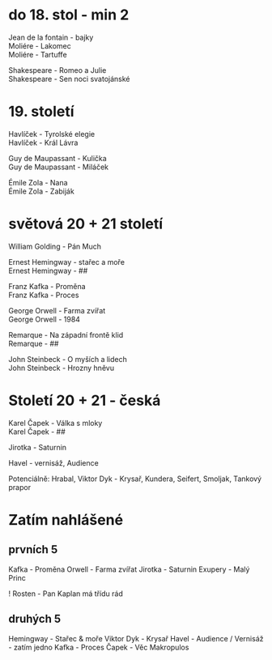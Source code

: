 # do 18. stol - min 2
Jean de la fontain - bajky  
Moliére - Lakomec  
Moliére - Tartuffe

Shakespeare - Romeo a Julie  
Shakespeare - Sen noci svatojánské  


# 19. století
Havlíček - Tyrolské elegie  
Havlíček - Král Lávra

Guy de Maupassant - Kulička  
Guy de Maupassant - Miláček

Émile Zola - Nana  
Émile Zola - Zabiják


# světová 20 + 21 století

William Golding - Pán Much

Ernest Hemingway - stařec a moře  
Ernest Hemingway - ##

Franz Kafka - Proměna  
Franz Kafka - Proces

George Orwell - Farma zvířat  
George Orwell - 1984

Remarque - Na západní frontě klid  
Remarque - ##

John Steinbeck - O myších a lidech  
John Steinbeck - Hrozny hněvu

# Století 20 + 21 - česká
Karel Čapek - Válka s mloky  
Karel Čapek - ##

Jirotka - Saturnin

Havel - vernisáž, Audience

Potenciálně: Hrabal, Viktor Dyk - Krysař, Kundera, Seifert, Smoljak, Tankový prapor


# Zatím nahlášené
## prvních 5
Kafka - Proměna
Orwell - Farma zvířat
Jirotka - Saturnin
Exupery - Malý Princ

! Rosten - Pan Kaplan má třídu rád

## druhých 5
Hemingway - Stařec & moře
Viktor Dyk - Krysař
Havel - Audience / Vernisáž - zatím jedno
Kafka - Proces
Čapek - Věc Makropulos
